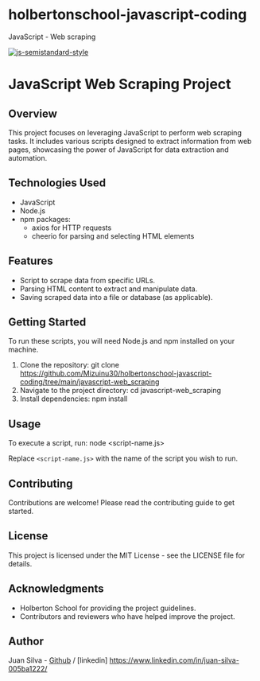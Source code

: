 # holbertonschool-javascript-coding
JavaScript - Web scraping

[![js-semistandard-style](https://raw.githubusercontent.com/standard/semistandard/master/badge.svg)](https://github.com/standard/semistandard)

# JavaScript Web Scraping Project

## Overview
This project focuses on leveraging JavaScript to perform web scraping tasks. It includes various scripts designed to extract information from web pages, showcasing the power of JavaScript for data extraction and automation.

## Technologies Used
- JavaScript
- Node.js
- npm packages:
  - axios for HTTP requests
  - cheerio for parsing and selecting HTML elements

## Features
- Script to scrape data from specific URLs.
- Parsing HTML content to extract and manipulate data.
- Saving scraped data into a file or database (as applicable).

## Getting Started
To run these scripts, you will need Node.js and npm installed on your machine.

1. Clone the repository: git clone https://github.com/Mizuinu30/holbertonschool-javascript-coding/tree/main/javascript-web_scraping
2. Navigate to the project directory:
cd javascript-web_scraping
3. Install dependencies: npm install

## Usage
To execute a script, run: node <script-name.js>

Replace `<script-name.js>` with the name of the script you wish to run.

## Contributing
Contributions are welcome! Please read the contributing guide to get started.

## License
This project is licensed under the MIT License - see the LICENSE file for details.

## Acknowledgments
- Holberton School for providing the project guidelines.
- Contributors and reviewers who have helped improve the project.

## Author
Juan Silva - [Github](https://github.com/Mizuinu30) / [linkedin] https://www.linkedin.com/in/juan-silva-005ba1222/
